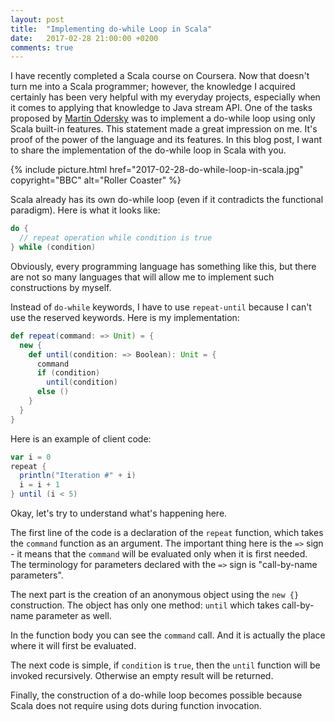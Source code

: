 ```yaml
---
layout: post
title:  "Implementing do-while Loop in Scala"
date:   2017-02-28 21:00:00 +0200
comments: true
---
```

I have recently completed a Scala course on Coursera. Now that doesn't turn 
me into a Scala programmer; however, the knowledge I acquired certainly has been
very helpful with my everyday projects, especially when it comes to applying 
that knowledge to Java stream API. One of 
the tasks proposed by [Martin Odersky](https://twitter.com/odersky)
was to implement a do-while loop using only Scala built-in features.
This statement made a great impression on me. It's proof of the power of
the language and its features. In this blog post, I want to share the implementation
of the do-while loop in Scala with you.

{% 
  include picture.html 
  href="2017-02-28-do-while-loop-in-scala.jpg" 
  copyright="BBC"
  alt="Roller Coaster"
%}

Scala already has its own do-while loop (even if it contradicts the 
functional paradigm). Here is what it looks like:

```scala
do {
  // repeat operation while condition is true
} while (condition)
```
Obviously, every programming language has something like this, but 
there are not so many languages that will allow me to implement such constructions
by myself.

Instead of `do-while` keywords, I have to use `repeat-until` because I can't use the 
reserved keywords.
Here is my implementation:
```scala
def repeat(command: => Unit) = {
  new {
    def until(condition: => Boolean): Unit = {
      command
      if (condition)
        until(condition)
      else ()
    }
  }
}
```
Here is an example of client code:
```scala
var i = 0
repeat {
  println("Iteration #" + i)
  i = i + 1
} until (i < 5)
```
Okay, let's try to understand what's happening here.

The first line of the code is a declaration of the `repeat` function, which takes the `command` 
function as an argument. The important thing here is the `=>` sign - it means
that the `command` will be evaluated only when it is first needed. The terminology for 
parameters declared with the `=>` sign is "call-by-name parameters".

The next part is the creation of an anonymous object using the `new {}` construction. The 
object has only one method: `until` which takes call-by-name parameter as well.

In the function body you can see the `command` call. And it is actually the 
place where it will first be evaluated.

The next code is simple, if `condition` is `true`, then the `until` function will
be invoked recursively. Otherwise an empty result will be returned.

Finally, the construction of a do-while loop becomes possible because Scala does not require 
using dots during function invocation.
